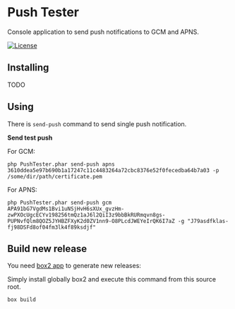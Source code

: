 Push Tester
===========
Console application to send push notifications to GCM and APNS.

[![License](http://img.shields.io/:license-mit-blue.svg)](http://doge.mit-license.org)

Installing
----------

TODO

Using
-----
There is `send-push` command to send single push notification.

**Send test push**

For GCM:
```
php PushTester.phar send-push apns 3610ddea5e97b690b1a17247c11c4483264a72cbc8376e52f0fecedba64b7a03 -p /some/dir/path/certificate.pem
```

For APNS:
```
php PushTester.phar send-push gcm APA91bG7VgdMs1Bvi1uNSjHvH6sXUx_gvzHm-zwPXOcUgcECYv198256tmQz1aJ6l2QiI3z9bbBkRURmqvn8gs-PUPNvfQlm8QOZ5JYHBZFXyK2d0ZV1nn9-O8PLcdJWEYeIrQK6I7aZ -g "J79asdfklas-fj98DSFd8of04fm3lk4f89ksdjf"
```

Build new release
-----------------

You need [box2 app](https://github.com/box-project/box2) to generate new releases:

Simply install globally box2 and execute this command from this source root.
```
box build
```